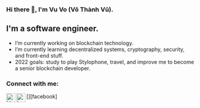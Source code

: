 ### Hi there 👋, I'm Vu Vo (Võ Thành Vũ).


## I'm a software engineer.

- I’m currently working on blockchain technology.
- I’m currently learning decentralized systems, cryptography, security, and front-end stuff. 
- 2022 goals: study to play Stylophone, travel, and improve me to become a senior blockchain developer.

### Connect with me:
[<img align="left" alt="Vu Vo | LinkedIn" width="24px" src="https://cdn.jsdelivr.net/npm/simple-icons@v3/icons/linkedin.svg" />][linkedin]
[<img align="left" alt="Lan Anh Vu | Facebook" width="24px" src="https://cdn.jsdelivr.net/npm/simple-icons@v3/icons/facebook.svg" />][facebook]
<br/>

[linkedin]: https://www.linkedin.com/in/vuvoth
